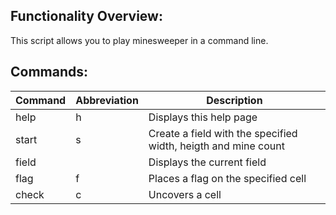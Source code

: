 ## Functionality Overview:
This script allows you to play minesweeper in a command line.

## Commands:

| Command | Abbreviation | Description |
| --- | --- | --- |
help | h |Displays this help page
start  | s | Create a field with the specified width, heigth and mine count
field | | Displays the current field
flag | f | Places a flag on the specified cell
check | c | Uncovers a cell
